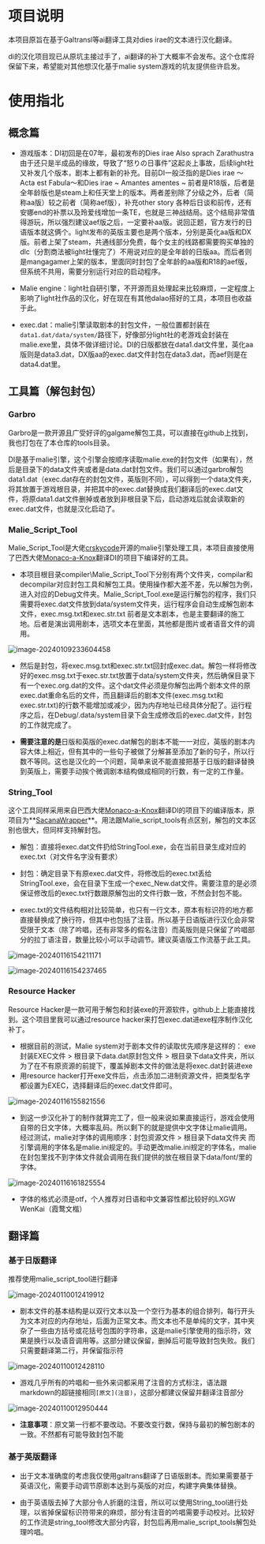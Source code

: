 # 项目说明

本项目原旨在基于Galtransl等ai翻译工具对dies irae的文本进行汉化翻译。

di的汉化项目现已从原坑主接过手了，ai翻译的补丁大概率不会发布。这个仓库将保留下来，希望能对其他想汉化基于malie system游戏的坑友提供些许启发。

# 使用指北

## 概念篇

- 游戏版本：DI初回是在07年，最初发布的Dies irae Also sprach Zarathustra由于还只是半成品的缘故，导致了“怒りの日事件”这起炎上事故，后续light社又补发几个版本，剧本上都有新的补充。目前DI一般泛指的是Dies irae ～Acta est Fabula～和Dies irae ~ Amantes amentes ~ 前者是R18版，后者是全年龄版也是steam上和任天堂上的版本。两者差别除了分级之外，后者（简称aa版）较之前者（简称aef版），补充other story 各种后日谈和前传，还有安娜end的补票以及玲爱线增加一条TE，也就是三神战结局。这个结局非常值得游玩，所以强烈建议aef版之后，一定要补aa版。说回正题，官方发行的日语版本就这俩个。light发布的英版主要也是两个版本，分别是英化aa版和DX版。前者上架了steam，共通线部分免费，每个女主的线路都需要购买单独的dlc（分割商法被light社懂完了）不用说对应的是全年龄的日版aa。而后者则是mangagamer上架的版本，里面同时封包了全年龄的aa版和R18的aef版，但系统不共用，需要分别运行对应的启动程序。



- Malie engine：light社自研引擎，不开源而且处理起来比较麻烦，一定程度上影响了light社作品的汉化，好在现在有其他dalao搭好的工具，本项目也收益于此。



- exec.dat：malie引擎读取剧本的封包文件，一般位置都封装在`data1.dat/data/system/`路径下，好像部分light社的老游戏会封装在malie.exe里，具体不做详细讨论。DI的日版都放在data1.dat文件里，英化aa版则是data3.dat，DX版aa的exec.dat文件封包在data3.dat，而aef则是在data4.dat里。



## 工具篇（解包封包）



### Garbro

Garbro是一款开源且广受好评的galgame解包工具，可以直接在github上找到，我也打包在了本仓库的tools目录。

DI是基于malie引擎，这个引擎会按顺序读取malie.exe的封包文件（如果有），然后是目录下的data文件夹或者是data.dat封包文件。我们可以通过garbro解包data1.dat（exec.dat存在的封包文件，英版则不同），可以得到一个data文件夹，将其放置于游戏根目录，并把其中的exec.dat替换成我们翻译后的exec.dat文件，将原data1.dat文件删掉或者放到非根目录下后，启动游戏后就会读取新的exec.dat文件，也就是汉化启动了。



### Malie_Script_Tool

Malie_Script_Tool是大佬[crskycode](https://github.com/crskycode/Malie_Script_Tool)开源的malie引擎处理工具，本项目直接使用了巴西大佬[Monaco-a-Knox](https://github.com/Monaco-a-Knox/Dia-da-Ira)翻译DI的项目下编译好的工具。



- 本项目根目录compiler\Malie_Script_Tool下分别有两个文件夹，compilar和decompilar对应封包工具和解包工具。使用操作都大差不差，先以解包为例，进入对应的Debug文件夹。Malie_Script_Tool.exe是运行解包的程序，我们只需要将exec.dat文件放到data/system文件夹，运行程序会自动生成解包剧本文件，exec.msg.txt和exec.str.txt 前者是文本剧本，也是主要翻译的施工地。后者是演出调用剧本，选项文本在里面，其他都是图片或者语音文件的调用。

![image-20240109233604458](README.assets/image-20240109233604458.png)



- 然后是封包，将exec.msg.txt和exec.str.txt回封成exec.dat。解包一样将修改好的exec.msg.txt于exec.str.txt放置于data/system文件夹，然后确保目录下有一个exec.org.dat的文件。这个dat文件必须是你解包出两个剧本文件的原exec.dat重命名后的文件，而且翻译后的剧本文件(exec.msg.txt和exec.str.txt)的行数不能增加或减少，因为内存地址已经具体分配了。运行程序之后，在Debug/.data/system目录下会生成修改后的exec.dat文件，封包的工作就完成了。

- **需要注意的是**日版和英版的exec.dat解包的剧本不能一一对应，英版的剧本内容大体上相近，但有其中的一些句子被做了分解甚至添加了新的句子，所以行数不等同。这也是汉化的一个问题，简单来说不能直接把基于日版的翻译替换到英版上，需要手动挨个微调剧本结构做成相同的行数，有一定的工作量。



### String_Tool



这个工具同样采用来自巴西大佬[Monaco-a-Knox](https://github.com/Monaco-a-Knox/Dia-da-Ira)翻译DI的项目下的编译版本，原项目为**[SacanaWrapper](https://github.com/marcussacana/SacanaWrapper)**。用法跟Malie_script_tools有点区别，解包的文本区别也很大，但同样支持解封包。

- 解包：直接将exec.dat文件扔给StringTool.exe，会在当前目录生成对应的exec.txt（对文件名字没有要求）

- 封包：确定目录下有原exec.dat文件，将修改后的exec.txt丢给StringTool.exe，会在目录下生成一个exec_New.dat文件。需要注意的是必须保证修改后的exec.txt行数跟原解包出的文件行数一致，不然会封包不能。

- exec.txt的文件结构相对比较简单，也只有一行文本，原本有标识符的地方都直接替换成了换行符，但其中也包括了注音。所以基于日语版进行汉化会非常受限于文本（除了吟唱，还有非常多的假名注音）而英版则是只保留了吟唱部分的拉丁语注音，数量比较小可以手动调节。建议英语版工作流基于此工具。

![image-20240116154211171](README.assets/image-20240116154211171.png)

![image-20240116154237465](README.assets/image-20240116154237465.png)



### Resource Hacker

Resource Hacker是一款可用于解包和封装exe的开源软件，github上上能直接找到。这个项目里我可以通过resource hacker来打包exec.dat进exe程序制作汉化补丁。

- 根据目前的测试，Malie system对于剧本文件的读取优先顺序是这样的： exe封装EXEC文件 > 根目录下data.dat原封包文件 > 根目录下data文件夹，所以为了在不有原资源的前提下，覆盖掉剧本文件的做法是将exec.dat封装进exe
- 用resource hacker打开exe文件后，点击添加二进制资源文件，把类型名字都设置为EXEC，选择翻译后的exec.dat文件即可。

![image-20240116155821556](README.assets/image-20240116155821556.png)

- 到这一步汉化补丁的制作就算完工了，但一般来说如果直接运行，游戏会使用自带的日文字体，大概率乱码。所以剩下的就是提供中文字体让malie调用。经过测试，malie对字体的调用顺序：封包资源文件 > 根目录下data文件夹 而引擎调用的字体名是malie.ini规定的。手动更改malie.ini规定的字体名，malie在封包里找不到字体文件就会调用在我们提供的放在根目录下data/font/里的字体。

![image-20240116161825554](README.assets/image-20240116161825554.png)

- 字体的格式必须是otf，个人推荐对日语和中文兼容性都比较好的LXGW WenKai（霞鹜文楷）

## 翻译篇

### 基于日版翻译



推荐使用malie_script_tool进行翻译

![image-20240110012419912](README.assets/image-20240110012419912.png)

- 剧本文件的基本结构是以双行文本以及一个空行为基本的组合排列，每行开头为文本对应的内存地址，后面为正常文本。而文本也不是单纯的文字，其中夹杂了一些由方括号或花括号包围的字符串，这是malie引擎使用的指示符，效果是换行以及语音调用等。这部分建议保留，删掉后可能导致封包失败。我们只需要翻译第二行，并保留指示符

![image-20240110012428110](README.assets/image-20240110012428110.png)

- 游戏几乎所有的吟唱和一些外来词都采用了注音的方式标注，语法跟markdown的超链接相同`[原文](注音)`，这部分都建议保留并翻译注音部分

![image-20240110012950444](README.assets/image-20240110012950444.png)



- **注意事项**：原文第一行都不要改动。不要改变行数，保持与最初的解包剧本的一致。不然都有可能导致封包不能



### 基于英版翻译

- 出于文本准确度的考虑我仅使用galtrans翻译了日语版剧本。而如果需要基于英语汉化，需要手动调节原剧本达到与英版的对应，构建字典集体替换。

- 由于英语版去掉了大部分令人折磨的注音，所以可以使用String_tool进行处理，以省掉保留标识符带来的麻烦，部分有注音的吟唱需要手动校对。比较好的工作流是string_tool修改大部分内容，封包后再用malie_script_tools解包处理吟唱。

> 
